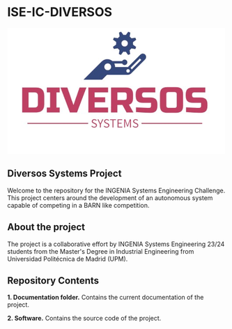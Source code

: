 # ISE-IC-DIVERSOS
![Alt text](LOGO.png)
## Diversos Systems Project

Welcome to the repository for the INGENIA Systems Engineering Challenge. This project centers around the development of an autonomous system capable of competing in a BARN like competition.

## About the project

The project is a collaborative effort by INGENIA Systems Engineering 23/24 students from the Master's Degree in Industrial Engineering from Universidad Politécnica de Madrid (UPM).

## Repository Contents

**1. Documentation folder.** Contains the current documentation of the project.

**2. Software.**  Contains the source code of the project.
